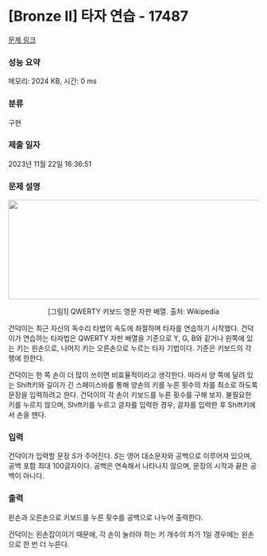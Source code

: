 # [Bronze II] 타자 연습 - 17487 

[문제 링크](https://www.acmicpc.net/problem/17487) 

### 성능 요약

메모리: 2024 KB, 시간: 0 ms

### 분류

구현

### 제출 일자

2023년 11월 22일 16:36:51

### 문제 설명

<p style="text-align: center;"><img src="https://upload.wikimedia.org/wikipedia/commons/thumb/d/da/KB_United_States.svg/1024px-KB_United_States.svg.png" style="height: 200px; width: 600px;"></p>

<p style="text-align: center;">[그림1] QWERTY 키보드 영문 자판 배열. 출처: Wikipedia</p>

<p>건덕이는 최근 자신의 독수리 타법의 속도에 좌절하며 타자를 연습하기 시작했다. 건덕이가 연습하는 타자법은 QWERTY 자판 배열을 기준으로 Y, G, B와 같거나 왼쪽에 있는 키는 왼손으로, 나머지 키는 오른손으로 누르는 타자 기법이다. 기준은 키보드의 각 행에 한한다.</p>

<p>건덕이는 한 쪽 손이 더 많이 쓰이면 비효율적이라고 생각한다. 따라서 양 쪽에 달려 있는 Shift키와 길이가 긴 스페이스바를 통해 양손의 키를 누른 횟수의 차를 최소로 하도록 문장을 입력하려고 한다. 건덕이의 각 손이 키보드를 누른 횟수를 구해 보자. 불필요한 키를 누르지 않으며, Shift키를 누르고 글자를 입력한 경우, 글자를 입력한 후 Shift키에서 손을 뗀다.</p>

### 입력 

 <p>건덕이가 입력할 문장 <em>S</em>가 주어진다. <em>S</em>는 영어 대소문자와 공백으로 이루어져 있으며, 공백 포함 최대 100글자이다. 공백은 연속해서 나타나지 않으며, 문장의 시작과 끝은 공백이 아니다.</p>

### 출력 

 <p>왼손과 오른손으로 키보드를 누른 횟수를 공백으로 나누어 출력한다.</p>

<p>건덕이는 왼손잡이이기 때문에, 각 손이 눌러야 하는 키 개수의 차가 1일 경우에는 왼손으로 한 번 더 누른다.</p>

